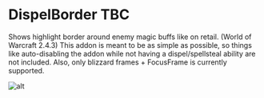 # DispelBorder TBC
Shows highlight border around enemy magic buffs like on retail. (World of Warcraft 2.4.3)
This addon is meant to be as simple as possible, so things like auto-disabling the addon while not having a dispel/spellsteal ability are not included.
Also, only blizzard frames + FocusFrame is currently supported.

![alt](http://i.imgur.com/1DKOxM0.jpg)